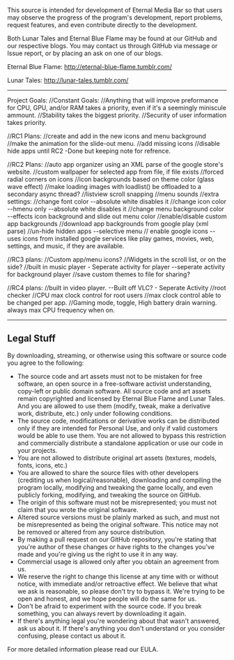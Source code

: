 This source is intended for development of Eternal Media Bar so that users may observe the progress of the program's development, report problems, request features, and even contribute directly to the development.


Both Lunar Tales and Eternal Blue Flame may be found at our GitHub and our respective blogs.
You may contact us through GitHub via message or Issue report, or by placing an ask on one of our blogs.

Eternal Blue Flame: http://eternal-blue-flame.tumblr.com/ 

Lunar Tales: http://lunar-tales.tumblr.com/

-----

Project Goals:
//Constant Goals:
//Anything that will improve preformance for CPU, GPU, and/or RAM takes a priority, even if it's a seemingly miniscule ammount.
//Stability takes the biggest priority.
//Security of user information takes priority.

//RC1 Plans:
//create and add in the new icons and menu background
//make the animation for the slide-out menu.
//add missing icons
//disable hide apps until RC2 -Done but keeping note for refrence.

//RC2 Plans:
//auto app organizer using an XML parse of the google store's website.
//custom wallpaper for selected app from file, if file exists
//forced radial corners on icons
//icon backgrounds based on theme color (glass wave effect)
//make loading images with loadlist() be offloaded to a secondary async thread?
//listview scroll snapping
//menu sounds
//extra settings:
//change font color --absolute white disables it
//change icon color --hmenu only --absolute white disables it
//change menu background color --effects icon background and slide out menu color
//enable/disable custom app backgrounds
//download app backgrounds from google play (xml parse)
//un-hide hidden apps --selective menu
// enable google icons --uses icons from installed google services like play games, movies, web, settings, and music, if they are available.

//RC3 plans:
//Custom app/menu icons?
//Widgets in the scroll list, or on the side?
//built in music player - Seperate activity for player --seperate activity for background player
//save custom themes to file for sharing?

//RC4 plans:
//built in video player. --Built off VLC? - Seperate Activity
//root checker
//CPU max clock control for root users
//max clock control able to be changed per app.
//Gaming mode, toggle, High battery drain warning. always max CPU frequency when on.

----
Legal Stuff
----

By downloading, streaming, or otherwise using this software or source code you agree to the following:
-	The source code and art assets must not to be mistaken for free software, an open source in a free-software activist understanding, copy-left or public domain software. All source code and art assets remain copyrighted and licensed by Eternal Blue Flame and Lunar Tales. And you are allowed to use them (modify, tweak, make a derivative work, distribute, etc.) only under following conditions.
-	The source code, modifications or derivative works can be distributed only if they are intended for Personal Use, and only if valid customers would be able to use them. You are not allowed to bypass this restriction and commercially distribute a standalone application or use our code in your projects.
-	You are not allowed to distribute original art assets (textures, models, fonts, icons, etc.)
-	You are allowed to share the source files with other developers (crediting us when logical/reasonable), downloading and compiling the program locally, modifying and tweaking the game locally, and even publicly forking, modifying, and tweaking the source on GitHub.
-	The origin of this software must not be misrepresented; you must not claim that you wrote the original software. 
-	Altered source versions must be plainly marked as such, and must not be misrepresented as being the original software. This notice may not be removed or altered from any source distribution. 
-	By making a pull request on our GitHub repository, you're stating that you're author of these changes or have rights to the changes you've made and you're giving us the right to use it in any way.
-	Commercial usage is allowed only after you obtain an agreement from us.
-	We reserve the right to change this license at any time with or without notice, with immediate and/or retroactive effect. We believe that what we ask is reasonable, so please don't try to bypass it. We're trying to be open and honest, and we hope people will do the same for us.
-	Don't be afraid to experiment with the source code. If you break something, you can always revert by downloading it again.
-	If there's anything legal you're wondering about that wasn't answered, ask us about it. If there's anything you don't understand or you consider confusing, please contact us about it.

For more detailed information please read our EULA.
